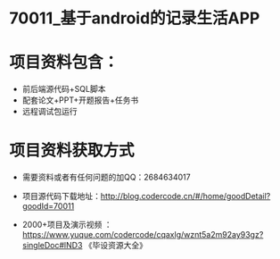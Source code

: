 
 #  70011_基于android的记录生活APP
 
 #  项目资料包含：
 *  前后端源代码+SQL脚本
 *  配套论文+PPT+开题报告+任务书
 *  远程调试包运行

 #  项目资料获取方式
 *  需要资料或者有任何问题的加QQ：2684634017

 *  项目源代码下载地址：http://blog.codercode.cn/#/home/goodDetail?goodId=70011
   

          
 *  2000+项目及演示视频 ：https://www.yuque.com/codercode/cqaxlg/wznt5a2m92ay93gz?singleDoc#lND3 《毕设资源大全》
   
